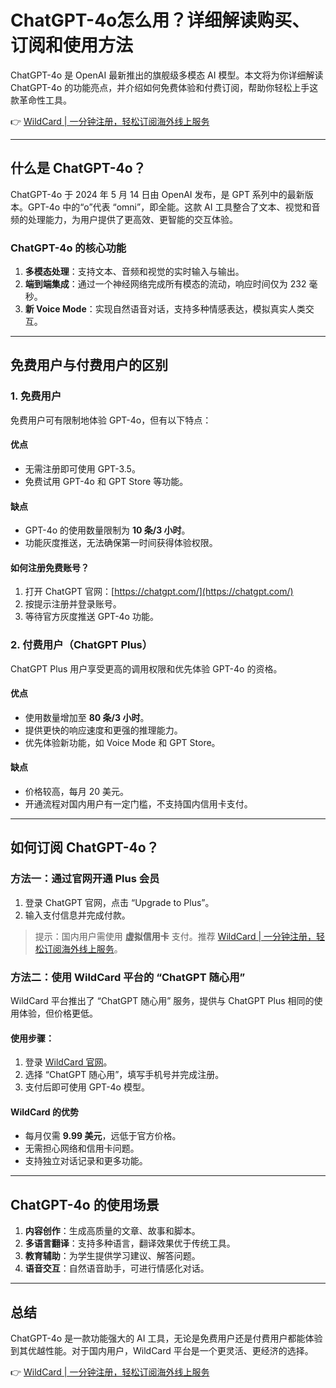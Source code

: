 # ChatGPT-4o怎么用？详细解读购买、订阅和使用方法

ChatGPT-4o 是 OpenAI 最新推出的旗舰级多模态 AI 模型。本文将为你详细解读 ChatGPT-4o 的功能亮点，并介绍如何免费体验和付费订阅，帮助你轻松上手这款革命性工具。

👉 [WildCard | 一分钟注册，轻松订阅海外线上服务](https://bit.ly/bewildcard)

---

## 什么是 ChatGPT-4o？

ChatGPT-4o 于 2024 年 5 月 14 日由 OpenAI 发布，是 GPT 系列中的最新版本。GPT-4o 中的“o”代表 “omni”，即全能。这款 AI 工具整合了文本、视觉和音频的处理能力，为用户提供了更高效、更智能的交互体验。

### ChatGPT-4o 的核心功能

1. **多模态处理**：支持文本、音频和视觉的实时输入与输出。
2. **端到端集成**：通过一个神经网络完成所有模态的流动，响应时间仅为 232 毫秒。
3. **新 Voice Mode**：实现自然语音对话，支持多种情感表达，模拟真实人类交互。

---

## 免费用户与付费用户的区别

### 1. 免费用户

免费用户可有限制地体验 GPT-4o，但有以下特点：

#### 优点
- 无需注册即可使用 GPT-3.5。
- 免费试用 GPT-4o 和 GPT Store 等功能。

#### 缺点
- GPT-4o 的使用数量限制为 **10 条/3 小时**。
- 功能灰度推送，无法确保第一时间获得体验权限。

#### 如何注册免费账号？
1. 打开 ChatGPT 官网：[https://chatgpt.com/](https://chatgpt.com/)
2. 按提示注册并登录账号。
3. 等待官方灰度推送 GPT-4o 功能。

### 2. 付费用户（ChatGPT Plus）

ChatGPT Plus 用户享受更高的调用权限和优先体验 GPT-4o 的资格。

#### 优点
- 使用数量增加至 **80 条/3 小时**。
- 提供更快的响应速度和更强的推理能力。
- 优先体验新功能，如 Voice Mode 和 GPT Store。

#### 缺点
- 价格较高，每月 20 美元。
- 开通流程对国内用户有一定门槛，不支持国内信用卡支付。

---

## 如何订阅 ChatGPT-4o？

### 方法一：通过官网开通 Plus 会员

1. 登录 ChatGPT 官网，点击 “Upgrade to Plus”。
2. 输入支付信息并完成付款。

> 提示：国内用户需使用 **虚拟信用卡** 支付。推荐 [WildCard | 一分钟注册，轻松订阅海外线上服务](https://bit.ly/bewildcard)。

### 方法二：使用 WildCard 平台的 “ChatGPT 随心用”

WildCard 平台推出了 “ChatGPT 随心用” 服务，提供与 ChatGPT Plus 相同的使用体验，但价格更低。

#### 使用步骤：
1. 登录 [WildCard 官网](https://bit.ly/bewildcard)。
2. 选择 “ChatGPT 随心用”，填写手机号并完成注册。
3. 支付后即可使用 GPT-4o 模型。

#### WildCard 的优势
- 每月仅需 **9.99 美元**，远低于官方价格。
- 无需担心网络和信用卡问题。
- 支持独立对话记录和更多功能。

---

## ChatGPT-4o 的使用场景

1. **内容创作**：生成高质量的文章、故事和脚本。
2. **多语言翻译**：支持多种语言，翻译效果优于传统工具。
3. **教育辅助**：为学生提供学习建议、解答问题。
4. **语音交互**：自然语音助手，可进行情感化对话。

---

## 总结

ChatGPT-4o 是一款功能强大的 AI 工具，无论是免费用户还是付费用户都能体验到其优越性能。对于国内用户，WildCard 平台是一个更灵活、更经济的选择。

👉 [WildCard | 一分钟注册，轻松订阅海外线上服务](https://bit.ly/bewildcard)
